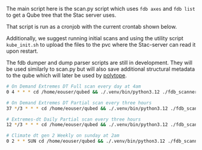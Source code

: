 The main script here is the scan.py script which uses `fdb axes` and `fdb list` to get a Qube tree that the Stac server uses.

That script is run as a cronjob with the current crontab shown below.

Additionally, we suggest running initial scans and using the utility script `kube_init.sh` to upload the files to the pvc where the Stac-server can read it upon restart.

The fdb dumper and dump parser scripts are still in development.
They will be used similarly to scan.py but will also save additional structural metadata to the qube which will later be used by [polytope](https://github.com/ecmwf/polytope).
```sh
# On Demand Extremes DT Full scan every day at 4am
0 4 * * * cd /home/eouser/qubed && ./.venv/bin/python3.12 ./fdb_scanner/scan.py --quiet --full --selector class=d1,dataset=on-demand-extremes-dt --filepath ./fdb_scanner/data/cronjobs/on-demand-extremes-dt.json >> ./fdb_scanner/logs/on-demand-extremes-dt-full-daily.log 2>&1

# On Demand Extremes DT Partial scan every three hours
37 */3 * * * cd /home/eouser/qubed && ./.venv/bin/python3.12 ./fdb_scanner/scan.py --quiet --last_n_days=14 --selector class=d1,dataset=on-demand-extremes-dt --filepath ./fdb_scanner/data/cronjobs/on-demand-extremes-dt.json >> ./fdb_scanner/logs/on-demand-extremes-dt-partial-hourly.log 2>&1

# Extremes-dt Daily Partial scan every three hours
12 */3 * * * cd /home/eouser/qubed && ./.venv/bin/python3.12 ./fdb_scanner/scan.py --quiet --last_n_days=14 --selector class=d1,dataset=extremes-dt --filepath ./fdb_scanner/data/cronjobs/extremes-dt.json >> ./fdb_scanner/logs/extremes-dt.log 2>&1

# Climate dt gen 2 Weekly on sunday at 2am
0 2 * * SUN cd /home/eouser/qubed && ./.venv/bin/python3.12 ./fdb_scanner/scan.py --quiet --full --selector class=d1,dataset=climate-dt,generation=2 --filepath ./fdb_scanner/data/cronjobs/climate-dt-gen-2.json >> ./fdb_scanner/logs/climate-dt.log 2>&1
```
